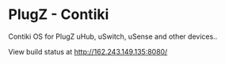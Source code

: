 PlugZ - Contiki 
=====

Contiki OS for PlugZ uHub, uSwitch, uSense and other devices..

View build status at http://162.243.149.135:8080/
